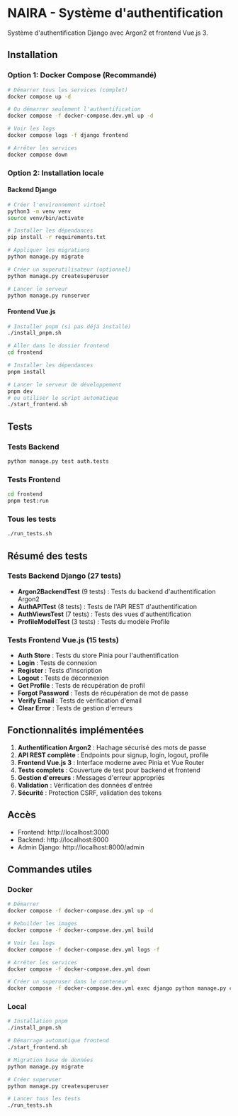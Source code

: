 # NAIRA - Système d'authentification

Système d'authentification Django avec Argon2 et frontend Vue.js 3.

## Installation

### Option 1: Docker Compose (Recommandé)

```bash
# Démarrer tous les services (complet)
docker compose up -d

# Ou démarrer seulement l'authentification
docker compose -f docker-compose.dev.yml up -d

# Voir les logs
docker compose logs -f django frontend

# Arrêter les services
docker compose down
```

### Option 2: Installation locale

#### Backend Django

```bash
# Créer l'environnement virtuel
python3 -m venv venv
source venv/bin/activate

# Installer les dépendances
pip install -r requirements.txt

# Appliquer les migrations
python manage.py migrate

# Créer un superutilisateur (optionnel)
python manage.py createsuperuser

# Lancer le serveur
python manage.py runserver
```

#### Frontend Vue.js

```bash
# Installer pnpm (si pas déjà installé)
./install_pnpm.sh

# Aller dans le dossier frontend
cd frontend

# Installer les dépendances
pnpm install

# Lancer le serveur de développement
pnpm dev
# ou utiliser le script automatique
./start_frontend.sh
```

## Tests

### Tests Backend
```bash
python manage.py test auth.tests
```

### Tests Frontend
```bash
cd frontend
pnpm test:run
```

### Tous les tests
```bash
./run_tests.sh
```

## Résumé des tests

### Tests Backend Django (27 tests) 
- **Argon2BackendTest** (9 tests) : Tests du backend d'authentification Argon2
- **AuthAPITest** (8 tests) : Tests de l'API REST d'authentification
- **AuthViewsTest** (7 tests) : Tests des vues d'authentification
- **ProfileModelTest** (3 tests) : Tests du modèle Profile

### Tests Frontend Vue.js (15 tests) 
- **Auth Store** : Tests du store Pinia pour l'authentification
- **Login** : Tests de connexion
- **Register** : Tests d'inscription
- **Logout** : Tests de déconnexion
- **Get Profile** : Tests de récupération de profil
- **Forgot Password** : Tests de récupération de mot de passe
- **Verify Email** : Tests de vérification d'email
- **Clear Error** : Tests de gestion d'erreurs

## Fonctionnalités implémentées

1. **Authentification Argon2** : Hachage sécurisé des mots de passe
2. **API REST complète** : Endpoints pour signup, login, logout, profile
3. **Frontend Vue.js 3** : Interface moderne avec Pinia et Vue Router
4. **Tests complets** : Couverture de test pour backend et frontend
5. **Gestion d'erreurs** : Messages d'erreur appropriés
6. **Validation** : Vérification des données d'entrée
7. **Sécurité** : Protection CSRF, validation des tokens

## Accès
- Frontend: http://localhost:3000
- Backend: http://localhost:8000
- Admin Django: http://localhost:8000/admin

## Commandes utiles

### Docker
```bash
# Démarrer
docker compose -f docker-compose.dev.yml up -d

# Rebuilder les images
docker compose -f docker-compose.dev.yml build

# Voir les logs
docker compose -f docker-compose.dev.yml logs -f

# Arrêter les services
docker compose -f docker-compose.dev.yml down

# Créer un superuser dans le conteneur
docker compose -f docker-compose.dev.yml exec django python manage.py createsuperuser
```

### Local
```bash
# Installation pnpm
./install_pnpm.sh

# Démarrage automatique frontend
./start_frontend.sh

# Migration base de données
python manage.py migrate

# Créer superuser
python manage.py createsuperuser

# Lancer tous les tests
./run_tests.sh
``` 